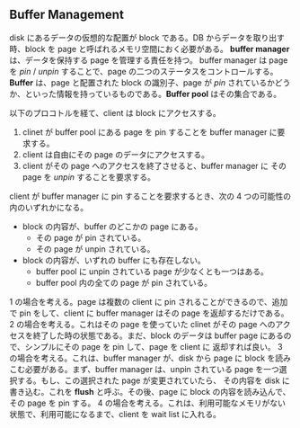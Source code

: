 ## Buffer Management

disk にあるデータの仮想的な配置が block である。DB からデータを取り出す時、block を page と呼ばれるメモリ空間におく必要がある。
**buffer manager** は、データを保持する page を管理する責任を持つ。
buffer manager は page を *pin* / *unpin* することで、page の二つのステータスをコントロールする。
**Buffer** は、page と配置された block の識別子、page が *pin* されているかどうか、といった情報を持っているものである。**Buffer pool** はその集合である。

以下のプロコトルを経て、client は block にアクセスする。

1. clinet が buffer pool にある page を pin することを buffer manager に要求する。
2. client は自由にその page のデータにアクセスする。
3. client がその page へのアクセスを終了させると、buffer manager に その page を *unpin* することを要求する。


client が buffer manager に pin することを要求するとき、次の 4 つの可能性の内のいずれかになる。

- block の内容が、buffer のどこかの page にある。
  - その page が pin されている。
  - その page が unpin されている。
- block の内容が、いずれの buffer にも存在しない。
  - buffer pool に unpin されている page が少なくとも一つはある。
  - buffer pool 内の全ての page が pin されている。


1 の場合を考える。page は複数の client に pin されることができるので、追加で pin をして、client に buffer manager はその page を返却するだけである。
2 の場合を考える。これはその page を使っていた clinet がその page へのアクセスを終了した時の状態である。まだ、block のデータは buffer page にあるので、シンプルにその page を pin して、page を client に
返却すれば良い。
3 の場合を考える。これは、buffer manager が、disk から page に block を読みこむ必要がある。まず、buffer manager は、unpin されている page を一つ選択する。もし、この選択された page が変更されていたら、
その内容を disk に書き込む。これを **flush** と呼ぶ。その後、page に block の内容を読み込んで、その page を pin する。
4 の場合を考える。これは、利用可能なメモリがない状態で、利用可能になるまで、client を wait list に入れる。

